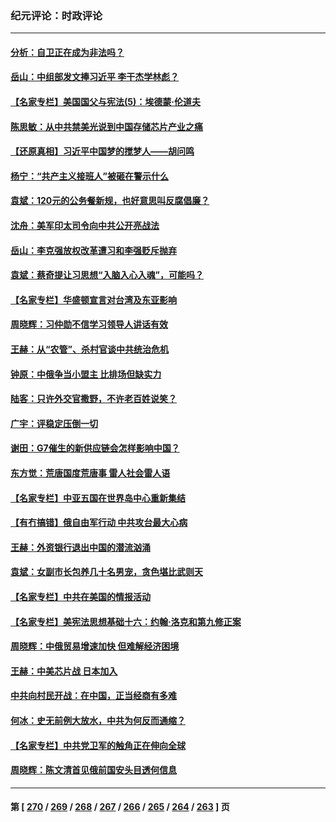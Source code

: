 ### 纪元评论：时政评论
---
#### [分析：自卫正在成为非法吗？](../../pages/nsc1025/n14005833.md) 
#### [岳山：中组部发文捧习近平 李干杰学林彪？](../../pages/nsc1025/n14005909.md) 
#### [【名家专栏】美国国父与宪法(5)：埃德蒙‧伦道夫](../../pages/nsc1025/n14005023.md) 
#### [陈思敏：从中共禁美光说到中国存储芯片产业之痛](../../pages/nsc1025/n14005791.md) 
#### [【还原真相】习近平中国梦的搅梦人——胡问鸣](../../pages/nsc1025/n14005423.md) 
#### [杨宁：“共产主义接班人”被砸在警示什么](../../pages/nsc1025/n14005445.md) 
#### [袁斌：120元的公务餐新规，也好意思叫反腐倡廉？](../../pages/nsc1025/n14005289.md) 
#### [沈舟：美军印太司令向中共公开亮战法](../../pages/nsc1025/n14005169.md) 
#### [岳山：李克强放权改革遭习和李强贬斥抛弃](../../pages/nsc1025/n14004847.md) 
#### [袁斌：蔡奇提让习思想“入脑入心入魂”，可能吗？](../../pages/nsc1025/n14004963.md) 
#### [【名家专栏】华盛顿宣言对台湾及东亚影响](../../pages/nsc1025/n14003915.md) 
#### [周晓辉：习仲勋不信学习领导人讲话有效](../../pages/nsc1025/n14004705.md) 
#### [王赫：从“农管”、杀村官谈中共统治危机](../../pages/nsc1025/n14004406.md) 
#### [钟原：中俄争当小盟主 比排场但缺实力](../../pages/nsc1025/n14004201.md) 
#### [陆客：只许外交官撒野，不许老百姓说笑？](../../pages/nsc1025/n14004227.md) 
#### [广宇：评稳定压倒一切](../../pages/nsc1025/n14004214.md) 
#### [谢田：G7催生的新供应链会怎样影响中国？](../../pages/nsc1025/n14004195.md) 
#### [东方觉：荒唐国度荒唐事 雷人社会雷人语](../../pages/nsc1025/n14004032.md) 
#### [【名家专栏】中亚五国在世界岛中心重新集结](../../pages/nsc1025/n14003917.md) 
#### [【有冇搞错】俄自由军行动 中共攻台最大心病](../../pages/nsc1025/n14003670.md) 
#### [王赫：外资银行退出中国的潜流汹涌](../../pages/nsc1025/n14003456.md) 
#### [袁斌：女副市长包养几十名男宠，贪色堪比武则天](../../pages/nsc1025/n14003483.md) 
#### [【名家专栏】中共在美国的情报活动](../../pages/nsc1025/n14001883.md) 
#### [【名家专栏】美宪法思想基础十六：约翰‧洛克和第九修正案](../../pages/nsc1025/n14001303.md) 
#### [周晓辉：中俄贸易增速加快 但难解经济困境](../../pages/nsc1025/n14003273.md) 
#### [王赫：中美芯片战 日本加入](../../pages/nsc1025/n14002790.md) 
#### [中共向村民开战：在中国，正当经商有多难](../../pages/nsc1025/n14002830.md) 
#### [何冰：史无前例大放水，中共为何反而通缩？](../../pages/nsc1025/n14002812.md) 
#### [【名家专栏】中共党卫军的触角正在伸向全球](../../pages/nsc1025/n14001977.md) 
#### [周晓辉：陈文清首见俄前国安头目透何信息](../../pages/nsc1025/n14002650.md) 

---
#### 第 [ [270](./270.md) / [269](./269.md) / [268](./268.md) / [267](./267.md) / [266](./266.md) / [265](./265.md) / [264](./264.md) / [263](./263.md) ] 页

